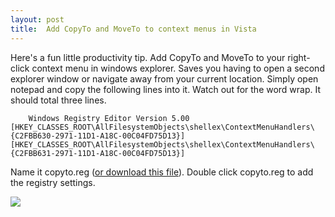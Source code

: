 ```yaml
---
layout: post
title:  Add CopyTo and MoveTo to context menus in Vista
---
```

Here's a fun little productivity tip. Add CopyTo and MoveTo to your right-click context menu in windows explorer. Saves you having to open a second explorer window or navigate away from your current location. Simply open notepad and copy the following lines into it. Watch out for the word wrap. It should total three lines.

`   
Windows Registry Editor Version 5.00   
[HKEY_CLASSES_ROOT\AllFilesystemObjects\shellex\ContextMenuHandlers\{C2FBB630-2971-11D1-A18C-00C04FD75D13}]   
[HKEY_CLASSES_ROOT\AllFilesystemObjects\shellex\ContextMenuHandlers\{C2FBB631-2971-11D1-A18C-00C04FD75D13}]`

Name it copyto.reg ([or download this file](/downloads/copyto.reg)). Double click copyto.reg to add the registry settings. 

![](http://s3.amazonaws.com/BlueOnionSoftware/Blog/copyto.png)
